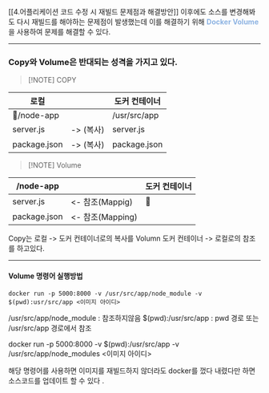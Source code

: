 
[[4.어플리케이션 코드 수정 시 재빌드 문제점과 해결방안]] 이후에도 소스를 변경해봐도 다시 재빌드를 해야하는 문제점이 발생했는데 이를 해결하기 위해 <font color="#8db3e2"> **Docker Volume**</font>  을 사용하여 문제를 해결할 수 있다.

---

### Copy와 Volume은 반대되는 성격을 가지고 있다.

> [!NOTE] COPY 
> 
> 

| 로컬           |         | 도커 컨테이너      |
| ------------ | ------- | ------------ |
| /node-app   |         | /usr/src/app |
| server.js    | -> (복사) | server.js    |
| package.json | -> (복사) | package.json |


> [!NOTE] Volume

| /node-app    |                | 도커 컨테이너 |
| ------------ | -------------- | ------- |
| server.js    | <- 참조(Mappig)  |        |
| package.json | <- 참조(Mapping) |         |


Copy는 로컬 -> 도커 컨테이너로의 복사를
Volumn 도커 컨테이너 -> 로컬로의 참조를 하고있다.

---
#### Volume 명령어 실행방법


```Docker
docker run -p 5000:8000 -v /usr/src/app/node_module -v $(pwd):usr/src/app <이미지 아이디>
```


/usr/src/app/node_module : 참조하지않음
$(pwd):/usr/src/app  : pwd 경로 또는 /usr/src/app 경로에서 참조

docker run -p 5000:8000 -v $(pwd):/usr/src/app -v /usr/src/app/node_modules <이미지 아이디>

해당 명령어를 사용하면 이미지를 재빌드하지 않더라도 docker를 껐다 내렸다만 하면 소스코드를 업데이트 할 수 있다 .